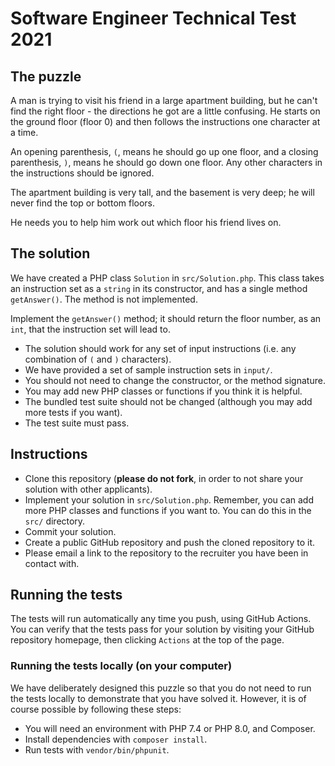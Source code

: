 # Software Engineer Technical Test 2021

## The puzzle

A man is trying to visit his friend in a large apartment building, but he can't find the right floor - the directions
he got are a little confusing. He starts on the ground floor (floor 0) and then follows the instructions one character
at a time.

An opening parenthesis, `(`, means he should go up one floor, and a closing parenthesis, `)`, means he should go down
one floor. Any other characters in the instructions should be ignored.

The apartment building is very tall, and the basement is very deep; he will never find the top or bottom floors.

He needs you to help him work out which floor his friend lives on.

## The solution

We have created a PHP class `Solution` in `src/Solution.php`. This class takes an instruction set as a `string` in its
constructor, and has a single method `getAnswer()`. The method is not implemented.

Implement the `getAnswer()` method; it should return the floor number, as an `int`, that the instruction set will lead to.

- The solution should work for any set of input instructions (i.e. any combination of `(` and `)` characters).
- We have provided a set of sample instruction sets in `input/`.
- You should not need to change the constructor, or the method signature.
- You may add new PHP classes or functions if you think it is helpful.
- The bundled test suite should not be changed (although you may add more tests if you want).
- The test suite must pass.

## Instructions

- Clone this repository (**please do not fork**, in order to not share your solution with other applicants).
- Implement your solution in `src/Solution.php`. Remember, you can add more PHP classes and functions if you want to.
  You can do this in the `src/` directory.
- Commit your solution.
- Create a public GitHub repository and push the cloned repository to it.
- Please email a link to the repository to the recruiter you have been in contact with.

## Running the tests

The tests will run automatically any time you push, using GitHub Actions. You can verify that the tests pass for your solution
by visiting your GitHub repository homepage, then clicking `Actions` at the top of the page.
 

### Running the tests locally (on your computer)

We have deliberately designed this puzzle so that you do not need to run the tests locally to demonstrate that you have solved it.
However, it is of course possible by following these steps:

- You will need an environment with PHP 7.4 or PHP 8.0, and Composer.
- Install dependencies with `composer install`.
- Run tests with `vendor/bin/phpunit`.
